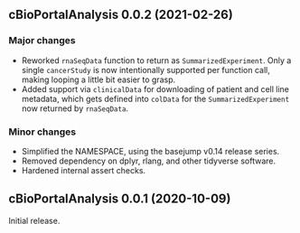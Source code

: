 ## cBioPortalAnalysis 0.0.2 (2021-02-26)

### Major changes

- Reworked `rnaSeqData` function to return as `SummarizedExperiment`.
  Only a single `cancerStudy` is now intentionally supported per function
  call, making looping a little bit easier to grasp.
- Added support via `clinicalData` for downloading of patient and cell line
  metadata, which gets defined into `colData` for the `SummarizedExperiment`
  now returned by `rnaSeqData`.

### Minor changes

- Simplified the NAMESPACE, using the basejump v0.14 release series.
- Removed dependency on dplyr, rlang, and other tidyverse software.
- Hardened internal assert checks.

## cBioPortalAnalysis 0.0.1 (2020-10-09)

Initial release.
